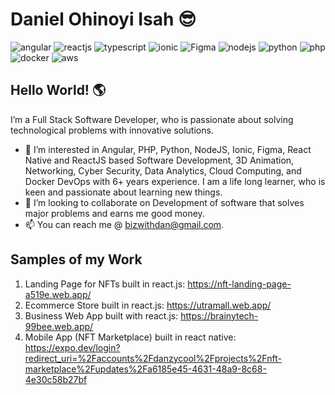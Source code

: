 # Daniel Ohinoyi Isah 😎

![angular](https://user-images.githubusercontent.com/15150357/218482195-19bd15fb-56cd-4311-aec3-08fe3809f917.png)
![reactjs](https://user-images.githubusercontent.com/15150357/218488704-e391d9f0-d4a9-43cc-bd61-6d2b76550d60.png)
![typescript](https://github.com/user-attachments/assets/61fc8e62-3de5-4d3e-9887-f941b234061b)
![ionic](https://github.com/user-attachments/assets/35b407c5-413e-4641-9a39-6ccadfd89fe9)
![Figma](https://github.com/user-attachments/assets/d2d6a63f-7b3d-4380-9143-075e44a0bfe5)
![nodejs](https://user-images.githubusercontent.com/15150357/218482311-bd80c323-b285-4519-8413-3ea16e7960d8.png)
![python](https://github.com/danzycool/danzycool/assets/15150357/c1ce8372-6cee-4d83-9332-bc24bf0ccd55)
![php](https://user-images.githubusercontent.com/15150357/218482380-b776be75-9ab9-491f-af60-fa7333b4c2b5.png)
![docker](https://user-images.githubusercontent.com/15150357/218486101-7d8c8bc6-fd53-4831-ae43-3a81b591f19f.png)
![aws](https://user-images.githubusercontent.com/15150357/218486131-91ed12fd-bb9b-49ab-80e0-98f31fc957d6.png)




## Hello World! 🌎


I’m a Full Stack Software Developer, who is passionate about solving technological problems with innovative solutions.

- 💞️ I’m interested in Angular, PHP, Python, NodeJS, Ionic, Figma, React Native and ReactJS based Software Development, 3D Animation, Networking, Cyber Security, Data Analytics, Cloud Computing, and Docker DevOps with 6+ years experience. I am a life long learner, who is keen and passionate about learning new things.
- 👀 I’m looking to collaborate on Development of software that solves major problems and earns me good money.
- 📫 You can reach me @ bizwithdan@gmail.com.


## Samples of my Work
1. Landing Page for NFTs built in react.js: https://nft-landing-page-a519e.web.app/
2. Ecommerce Store built in react.js: https://utramall.web.app/
3. Business Web App built with react.js: https://brainytech-99bee.web.app/
4. Mobile App (NFT Marketplace) built in react native: https://expo.dev/login?redirect_uri=%2Faccounts%2Fdanzycool%2Fprojects%2Fnft-marketplace%2Fupdates%2Fa6185e45-4631-48a9-8c68-4e30c58b27bf
   

<!---
danzycool/danzycool is a ✨ special ✨ repository because its `README.md` (this file) appears on your GitHub profile.
You can click the Preview link to take a look at your changes.
--->
